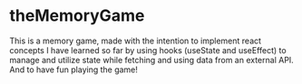 # theMemoryGame
This is a memory game, made with the intention to implement react concepts I have learned so far by using hooks (useState and useEffect) to manage and utilize state while fetching and using data from an external API. And to have fun playing the game!
